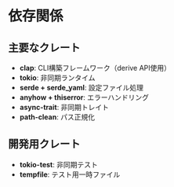 # 依存関係

## 主要なクレート
- **clap**: CLI構築フレームワーク（derive API使用）
- **tokio**: 非同期ランタイム
- **serde + serde_yaml**: 設定ファイル処理
- **anyhow + thiserror**: エラーハンドリング
- **async-trait**: 非同期トレイト
- **path-clean**: パス正規化

## 開発用クレート
- **tokio-test**: 非同期テスト
- **tempfile**: テスト用一時ファイル